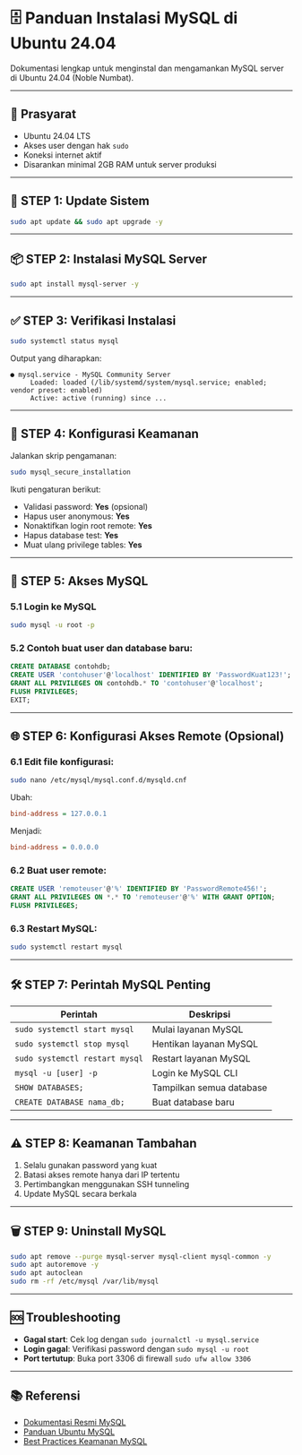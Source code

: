 # 🗄️ Panduan Instalasi MySQL di Ubuntu 24.04

Dokumentasi lengkap untuk menginstal dan mengamankan MySQL server di Ubuntu 24.04 (Noble Numbat).

---

## 🧰 Prasyarat
- Ubuntu 24.04 LTS
- Akses user dengan hak `sudo`
- Koneksi internet aktif
- Disarankan minimal 2GB RAM untuk server produksi

---

## 🔄 STEP 1: Update Sistem
```bash
sudo apt update && sudo apt upgrade -y
```

---

## 📦 STEP 2: Instalasi MySQL Server
```bash
sudo apt install mysql-server -y
```

---

## ✅ STEP 3: Verifikasi Instalasi
```bash
sudo systemctl status mysql
```
Output yang diharapkan:
```
● mysql.service - MySQL Community Server
     Loaded: loaded (/lib/systemd/system/mysql.service; enabled; vendor preset: enabled)
     Active: active (running) since ...
```

---

## 🔐 STEP 4: Konfigurasi Keamanan
Jalankan skrip pengamanan:
```bash
sudo mysql_secure_installation
```

Ikuti pengaturan berikut:
- Validasi password: **Yes** (opsional)
- Hapus user anonymous: **Yes**
- Nonaktifkan login root remote: **Yes**
- Hapus database test: **Yes**
- Muat ulang privilege tables: **Yes**

---

## 🔑 STEP 5: Akses MySQL
### 5.1 Login ke MySQL
```bash
sudo mysql -u root -p
```

### 5.2 Contoh buat user dan database baru:
```sql
CREATE DATABASE contohdb;
CREATE USER 'contohuser'@'localhost' IDENTIFIED BY 'PasswordKuat123!';
GRANT ALL PRIVILEGES ON contohdb.* TO 'contohuser'@'localhost';
FLUSH PRIVILEGES;
EXIT;
```

---

## 🌐 STEP 6: Konfigurasi Akses Remote (Opsional)
### 6.1 Edit file konfigurasi:
```bash
sudo nano /etc/mysql/mysql.conf.d/mysqld.cnf
```
Ubah:
```ini
bind-address = 127.0.0.1
```
Menjadi:
```ini
bind-address = 0.0.0.0
```

### 6.2 Buat user remote:
```sql
CREATE USER 'remoteuser'@'%' IDENTIFIED BY 'PasswordRemote456!';
GRANT ALL PRIVILEGES ON *.* TO 'remoteuser'@'%' WITH GRANT OPTION;
FLUSH PRIVILEGES;
```

### 6.3 Restart MySQL:
```bash
sudo systemctl restart mysql
```

---

## 🛠️ STEP 7: Perintah MySQL Penting
| Perintah | Deskripsi |
|----------|-----------|
| `sudo systemctl start mysql` | Mulai layanan MySQL |
| `sudo systemctl stop mysql` | Hentikan layanan MySQL |
| `sudo systemctl restart mysql` | Restart layanan MySQL |
| `mysql -u [user] -p` | Login ke MySQL CLI |
| `SHOW DATABASES;` | Tampilkan semua database |
| `CREATE DATABASE nama_db;` | Buat database baru |

---

## ⚠️ STEP 8: Keamanan Tambahan
1. Selalu gunakan password yang kuat
2. Batasi akses remote hanya dari IP tertentu
3. Pertimbangkan menggunakan SSH tunneling
4. Update MySQL secara berkala

---

## 🗑️ STEP 9: Uninstall MySQL
```bash
sudo apt remove --purge mysql-server mysql-client mysql-common -y
sudo apt autoremove -y
sudo apt autoclean
sudo rm -rf /etc/mysql /var/lib/mysql
```

---

## 🆘 Troubleshooting
- **Gagal start**: Cek log dengan `sudo journalctl -u mysql.service`
- **Login gagal**: Verifikasi password dengan `sudo mysql -u root`
- **Port tertutup**: Buka port 3306 di firewall `sudo ufw allow 3306`

---

## 📚 Referensi
- [Dokumentasi Resmi MySQL](https://dev.mysql.com/doc/)
- [Panduan Ubuntu MySQL](https://ubuntu.com/server/docs/databases-mysql)
- [Best Practices Keamanan MySQL](https://dev.mysql.com/doc/refman/8.0/en/security.html)
